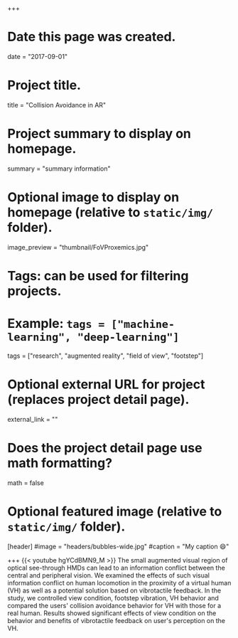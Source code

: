 +++
# Date this page was created.
date = "2017-09-01"

# Project title.
title = "Collision Avoidance in AR"

# Project summary to display on homepage.
summary = "summary information"

# Optional image to display on homepage (relative to `static/img/` folder).
image_preview = "thumbnail/FoVProxemics.jpg"

# Tags: can be used for filtering projects.
# Example: `tags = ["machine-learning", "deep-learning"]`
tags = ["research", "augmented reality", "field of view", "footstep"]

# Optional external URL for project (replaces project detail page).
external_link = ""

# Does the project detail page use math formatting?
math = false

# Optional featured image (relative to `static/img/` folder).
[header]
#image = "headers/bubbles-wide.jpg"
#caption = "My caption :smile:"

+++
{{< youtube hgYCdBMN9_M >}}
The small augmented visual region of optical see-through HMDs can lead to an information conflict between the central and peripheral vision.
We examined the effects of such visual information conflict on human locomotion in the proximity of a virtual human (VH) as well as a potential solution based on vibrotactile feedback.
In the study, we controlled view condition, footstep vibration, VH behavior and compared the users' collision avoidance behavior for VH with those for a real human.
Results showed significant effects of view condition on the behavior and benefits of vibrotactile feedback on user's perception on the VH.
